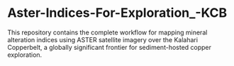 # Aster-Indices-For-Exploration_-KCB
This repository contains the complete workflow for mapping mineral alteration indices using ASTER satellite imagery over the Kalahari Copperbelt, a globally significant frontier for sediment-hosted copper exploration.
